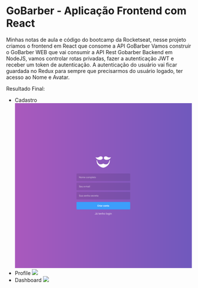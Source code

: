 # GoBarber - Aplicação Frontend com React

Minhas notas de aula e código do bootcamp da Rocketseat, nesse projeto criamos o frontend em React que consome a API GoBarber
Vamos construir o GoBarber WEB que vai consumir a API Rest Gobarber Backend em NodeJS, vamos controlar rotas privadas, fazer a autenticação JWT e receber um token de autenticação. A autenticação do usuário vai ficar guardada no Redux para sempre que precisarmos do usuário logado, ter acesso ao Nome e Avatar.


Resultado Final:
* Cadastro
![](https://raw.githubusercontent.com/tgmarinho/Images/master/bootcamp-rocketseat/gobarber-web-signup.png)
* Profile
![](https://user-images.githubusercontent.com/45233696/76221033-31e30780-61f7-11ea-9d09-288acec8e2a4.jpg)
* Dashboard
![](https://user-images.githubusercontent.com/45233696/76221128-5808a780-61f7-11ea-92a4-63a98bcb6505.png)


